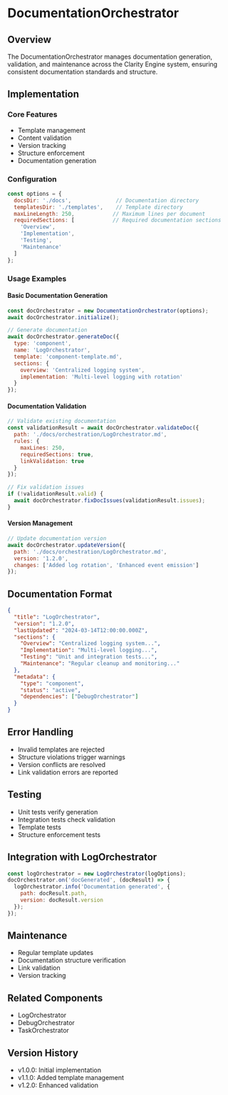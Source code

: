 # DocumentationOrchestrator

## Overview
The DocumentationOrchestrator manages documentation generation, validation, and maintenance across the Clarity Engine system, ensuring consistent documentation standards and structure.

## Implementation

### Core Features
- Template management
- Content validation
- Version tracking
- Structure enforcement
- Documentation generation

### Configuration
```javascript
const options = {
  docsDir: './docs',              // Documentation directory
  templatesDir: './templates',    // Template directory
  maxLineLength: 250,            // Maximum lines per document
  requiredSections: [            // Required documentation sections
    'Overview',
    'Implementation',
    'Testing',
    'Maintenance'
  ]
};
```

### Usage Examples

#### Basic Documentation Generation
```javascript
const docOrchestrator = new DocumentationOrchestrator(options);
await docOrchestrator.initialize();

// Generate documentation
await docOrchestrator.generateDoc({
  type: 'component',
  name: 'LogOrchestrator',
  template: 'component-template.md',
  sections: {
    overview: 'Centralized logging system',
    implementation: 'Multi-level logging with rotation'
  }
});
```

#### Documentation Validation
```javascript
// Validate existing documentation
const validationResult = await docOrchestrator.validateDoc({
  path: './docs/orchestration/LogOrchestrator.md',
  rules: {
    maxLines: 250,
    requiredSections: true,
    linkValidation: true
  }
});

// Fix validation issues
if (!validationResult.valid) {
  await docOrchestrator.fixDocIssues(validationResult.issues);
}
```

#### Version Management
```javascript
// Update documentation version
await docOrchestrator.updateVersion({
  path: './docs/orchestration/LogOrchestrator.md',
  version: '1.2.0',
  changes: ['Added log rotation', 'Enhanced event emission']
});
```

## Documentation Format
```json
{
  "title": "LogOrchestrator",
  "version": "1.2.0",
  "lastUpdated": "2024-03-14T12:00:00.000Z",
  "sections": {
    "Overview": "Centralized logging system...",
    "Implementation": "Multi-level logging...",
    "Testing": "Unit and integration tests...",
    "Maintenance": "Regular cleanup and monitoring..."
  },
  "metadata": {
    "type": "component",
    "status": "active",
    "dependencies": ["DebugOrchestrator"]
  }
}
```

## Error Handling
- Invalid templates are rejected
- Structure violations trigger warnings
- Version conflicts are resolved
- Link validation errors are reported

## Testing
- Unit tests verify generation
- Integration tests check validation
- Template tests
- Structure enforcement tests

## Integration with LogOrchestrator
```javascript
const logOrchestrator = new LogOrchestrator(logOptions);
docOrchestrator.on('docGenerated', (docResult) => {
  logOrchestrator.info('Documentation generated', {
    path: docResult.path,
    version: docResult.version
  });
});
```

## Maintenance
- Regular template updates
- Documentation structure verification
- Link validation
- Version tracking

## Related Components
- LogOrchestrator
- DebugOrchestrator
- TaskOrchestrator

## Version History
- v1.0.0: Initial implementation
- v1.1.0: Added template management
- v1.2.0: Enhanced validation 